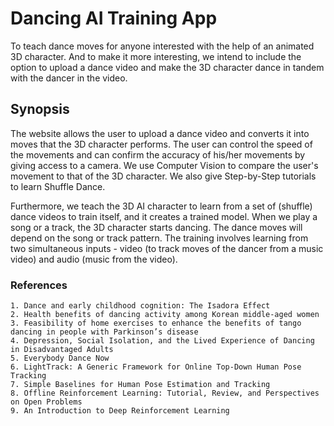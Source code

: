 # Dancing AI Training App
To teach dance moves for anyone interested with the help of an animated 3D character. And to make it more interesting, we intend to include the option to upload a dance video and make the 3D character dance in tandem with the dancer in the video.

## Synopsis

The website allows the user to upload a dance video and converts it into moves that the 3D character performs. The user can control the speed of the movements and can confirm the accuracy of his/her movements by giving access to a camera. We use Computer Vision to compare the user's movement to that of the 3D character. We also give Step-by-Step tutorials to learn Shuffle Dance.

Furthermore, we teach the 3D AI character to learn from a set of (shuffle) dance videos to train itself, and it creates a trained model. When we play a song or a track, the 3D character starts dancing. The dance moves will depend on the song or track pattern. The training involves learning from two simultaneous inputs - video (to track moves of the dancer from a music video) and audio (music from the video).

### References

    1. Dance and early childhood cognition: The Isadora Effect
    2. Health benefits of dancing activity among Korean middle-aged women
    3. Feasibility of home exercises to enhance the benefits of tango dancing in people with Parkinson’s disease
    4. Depression, Social Isolation, and the Lived Experience of Dancing in Disadvantaged Adults
    5. Everybody Dance Now
    6. LightTrack: A Generic Framework for Online Top-Down Human Pose Tracking
    7. Simple Baselines for Human Pose Estimation and Tracking
    8. Offline Reinforcement Learning: Tutorial, Review, and Perspectives on Open Problems
    9. An Introduction to Deep Reinforcement Learning
